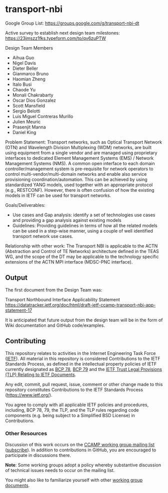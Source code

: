 # transport-nbi

Google Group List: https://groups.google.com/g/transport-nbi-dt

Active survey to establish next design team milestones: https://23jmszz1fks.typeform.com/to/qv6zuPTW

Design Team Members
- Aihua Guo
- Nigel Davis
- Dieter Beller
- Gianmarco Bruno
- Haomian Zheng
- Italo Busi
- Chaode Yu
- Monali Chakrabarty
- Oscar Dios Gonzalez
- Scott Mansfield
- Sergio Belotti
- Luis Miguel Contreras Murillo
- Julien Meuric
- Prasenjit Manna
- Daniel King

Problem Statement:
Transport networks, such as Optical Transport Network (OTN) and Wavelength Division Multiplexing (WDM) networks, are built using equipment from a single vendor and are managed using proprietary interfaces to dedicated Element Management Systems (EMS) / Network Management Systems (NMS). A common open interface to each domain controller/management system is pre-requisite for network operators to control multi-vendor/multi-domain networks and enable also service provisioning coordination/automation.
This can be achieved by using standardized YANG models, used together with an appropriate protocol (e.g., RESTCONF). However, there is often confusion of how the existing models in IETF can be used for transport networks. 

Goals/Deliverables:
- Use cases and Gap analysis: identify a set of technologies use cases and providing a gap analysis against existing models 
- Guidelines: Providing guidelines in terms of how all the related models can be used in a step-wise manner, using a couple of well identified transport network use cases.

Relationship with other work:
The Transport NBI is applicable to the ACTN (Abstraction and Control of TE Networks) architecture defined in the TEAS WG, and the scope of the DT may be applicable to the technology specific extensions of the ACTN MPI interface (MDSC-PNC interface).

## Output 

The first document from the Design Team was:

Transport Northbound Interface Applicability Statement
https://datatracker.ietf.org/doc/html/draft-ietf-ccamp-transport-nbi-app-statement-17

It is anticipated that future output from the design team will be in the form of Wiki documentation and GitHub code/examples. 

## Contributing

This repository relates to activities in the Internet Engineering Task Force
([IETF](https://www.ietf.org/)). All material in this repository is considered
Contributions to the IETF Standards Process, as defined in the intellectual
property policies of IETF currently designated as
[BCP 78](https://www.rfc-editor.org/info/bcp78),
[BCP 79](https://www.rfc-editor.org/info/bcp79) and the
[IETF Trust Legal Provisions (TLP) Relating to IETF Documents](http://trustee.ietf.org/trust-legal-provisions.html).

Any edit, commit, pull request, issue, comment or other change made to this
repository constitutes Contributions to the IETF Standards Process
(https://www.ietf.org/).

You agree to comply with all applicable IETF policies and procedures, including,
BCP 78, 79, the TLP, and the TLP rules regarding code components (e.g. being
subject to a Simplified BSD License) in Contributions.


### Other Resources

Discussion of this work occurs on the
[CCAMP working group mailing list](https://mailarchive.ietf.org/arch/browse/ccamp/)
([subscribe](https://www.ietf.org/mailman/listinfo/ccamp)).  In addition to
contributions in GitHub, you are encouraged to participate in discussions there.

**Note**: Some working groups adopt a policy whereby substantive discussion of
technical issues needs to occur on the mailing list.

You might also like to familiarize yourself with other
[working group documents](https://datatracker.ietf.org/wg/ccamp/documents/).
